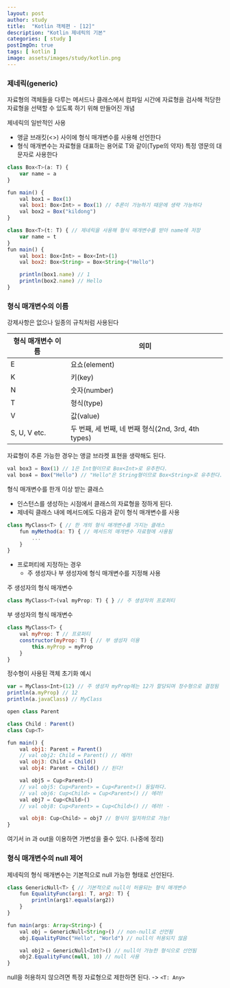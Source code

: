 ```yaml
---
layout: post
author: study
title:  "Kotlin 객체편 - [12]"
description: "Kotlin 제네릭의 기본"
categories: [ study ]
postImgOn: true
tags: [ kotlin ]
image: assets/images/study/kotlin.png
---
```


### 제네릭(generic)
자료형의 객체들을 다루는 메서드나 클래스에서 컴파일 시간에 자료형을 검사해 적당한 자료형을 선택할 수 있도록 하기 위해 만들어진 개념


제네릭의 일반적인 사용
- 앵글 브래킷(<>) 사이에 형식 매개변수를 사용해 선언한다
- 형식 매개변수는 자료형을 대표하는 용어로 T와 같이(Type의 약자) 특정 영문의 대문자로 사용한다


```javascript
class Box<T>(a: T) {
    var name = a
}

fun main() {
    val box1 = Box(1)
    val box1: Box<Int> = Box(1) // 추론이 가능하기 때문에 생략 가능하다
    val box2 = Box("kildong")
}
```

```javascript
class Box<T>(t: T) { // 제네릭을 사용해 형식 매개변수를 받아 name에 저장
    var name = t
}
fun main() {
    val box1: Box<Int> = Box<Int>(1)
    val box2: Box<String> = Box<String>("Hello")

    println(box1.name) // 1
    println(box2.name) // Hello
}
```

### 형식 매개변수의 이름
강제사항은 없으나 일종의 규칙처럼 사용된다

| 형식 매개변수 이름 | 의미 |
| --- | --- |
| E | 요쇼(element) |
| K | 키(key) |
| N | 숫자(number) |
| T | 형식(type) |
| V | 값(value) |
| S, U, V etc. | 두 번째, 세 번째, 네 번째 형식(2nd, 3rd, 4th types) |


자료형이 추론 가능한 경우는 앵글 브라켓 표현을 생략해도 된다.
```javascript
val box3 = Box(1) // 1은 Int형이므로 Box<Int>로 유추한다.
val box4 = Box("Hello") // "Hello"은 String형이므로 Box<String>로 유추한다.
```


형식 매개변수를 한개 이상 받는 클래스
- 인스턴스를 생성하는 시점에서 클래스의 자료형을 정하게 된다.
- 제네릭 클래스 내에 메서드에도 다음과 같이 형식 매개변수를 사용

```javascript
class MyClass<T> { // 한 개의 형식 매개변수를 가지는 클래스
    fun myMethod(a: T) { // 메서드의 매개변수 자료형에 사용됨
        ...
    }
}
```

- 프로퍼티에 지정하는 경우
    - 주 생성자나 부 생성자에 형식 매개변수를 지정해 사용


주 생성자의 형식 매개변수
```javascript
class MyClass<T>(val myProp: T) { } // 주 생성자의 프로퍼티
```

부 생성자의 형식 매개변수
```javascript
class MyClass<T> {
    val myProp: T // 프로퍼티
    constructor(myProp: T) { // 부 생성자 이용
        this.myProp = myProp
    }
}
```

정수형이 사용된 객체 초기화 예시
```javascript
var = MyClass<Int>(12) // 주 생성자 myProp에는 12가 할당되며 정수형으로 결정됨
println(a.myProp) // 12
println(a.javaClass) // MyClass
```


```javascript
open class Parent

class Child : Parent()
class Cup<T>

fun main() {
    val obj1: Parent = Parent()
    // val obj2: Child = Parent() // 에러!
    val obj3: Child = Child()
    val obj4: Parent = Child() // 된다!

    val obj5 = Cup<Parent>()
    // val obj5: Cup<Parent> = Cup<Parent>() 동일하다.
    // val obj6: Cup<Child> = Cup<Parent>() // 에러!
    val obj7 = Cup<Child>()
    // val obj8: Cup<Parent> = Cup<Child>() // 에러! -

    val obj8: Cup<Child> = obj7 // 형식이 일치하므로 가능!
}
```
여기서 in 과 out을 이용하면 가변성을 줄수 있다. (나중에 정리)


### 형식 매개변수의 null 제어
제네릭의 형식 매개변수는 기본적으로 null 가능한 형태로 선언된다.
```javascript
class GenericNull<T> { // 기본적으로 null이 허용되는 형식 매개변수
    fun EqualityFunc(arg1: T, arg2: T) {
        println(arg1?.equals(arg2))
    }
}

fun main(args: Array<String>) {
    val obj = GenericNull<String>() // non-null로 선언됨
    obj.EqualityFUnc("Hello", "World") // null이 허용되지 않음

    val obj2 = GenericNull<Int?>() // null이 가능한 형식으로 선언됨
    obj2.EqualityFunc(null, 10) // null 사용
}
```

null을 허용하지 않으려면 특정 자료형으로 제한하면 된다.
 -> `<T: Any>`
